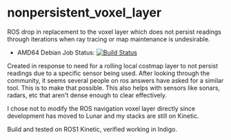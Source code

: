 # nonpersistent_voxel_layer
ROS drop in replacement to the voxel layer which does not persist readings through iterations when ray tracing or map maintenance is undesirable.

 * AMD64 Debian Job Status: [![Build Status](http://build.ros.org/buildStatus/icon?job=Kbin_uX64__navigation__ubuntu_xenial_amd64__binary)](http://build.ros.org/job/Kdev__nonpersistent_voxel_layer__ubuntu_xenial_amd64/2/)

Created in response to need for a rolling local costmap layer to not persist readings due to a specific sensor being used. After looking through the community, it seems several people on ros answers have asked for a similar tool. This is to make that possible. This also helps with sensors like sonars, radars, etc that aren't dense enough to clear effectively.  

I chose not to modify the ROS navigation voxel layer directly since development has moved to Lunar and my stacks are still on Kinetic.

Build and tested on ROS1 Kinetic, verified working in Indigo.
